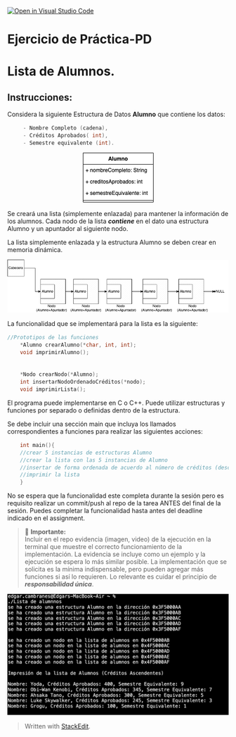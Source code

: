 [![Open in Visual Studio Code](https://classroom.github.com/assets/open-in-vscode-718a45dd9cf7e7f842a935f5ebbe5719a5e09af4491e668f4dbf3b35d5cca122.svg)](https://classroom.github.com/online_ide?assignment_repo_id=11625177&assignment_repo_type=AssignmentRepo)
# Ejercicio de Práctica-PD
#  Lista de Alumnos.

## Instrucciones:

Considera la siguiente Estructura de Datos **Alumno** que contiene los datos:
```c++
     - Nombre Completo (cadena),  
     - Créditos Aprobados( int),
     - Semestre equivalente (int).
 ```


<p align="center">
  <img src="assets/Alumno.drawio.png">
</p>
 
Se creará una lista (simplemente enlazada) para mantener la información de los alumnos.  Cada nodo de la lista ***contiene*** en el dato una estructura Alumno y un apuntador al siguiente nodo.

La lista simplemente enlazada y la estructura Alumno se deben crear en memoria dinámica. 

![Estructura de la lista de Alumnos](assets/ListaAlumnos.drawio.png)

La funcionalidad que se implementará para la lista es la siguiente:

```c++
//Prototipos de las funciones
    *Alumno crearAlumno(*char, int, int);
    void imprimirAlumno();

    
    *Nodo crearNodo(*Alumno);
    int insertarNodoOrdenadoCréditos(*nodo);
    void imprimirLista();
```
El programa puede implementarse en C o C++. Puede utilizar estructuras y funciones por separado o definidas dentro de la estructura.

Se debe incluir una sección main que incluya los llamados correspondientes a funciones para realizar las siguientes acciones:

```c++
    int main(){
    //crear 5 instancias de estructuras Alumno
    //crear la lista con las 5 instancias de Alumno
    //insertar de forma ordenada de acuerdo al número de créditos (descendente)
    //imprimir la lista
    }
```

No se espera que la funcionalidad este completa durante la sesión pero es requisito realizar un commit/push al repo de la tarea ANTES del final de la sesión. Puedes completar la funcionalidad hasta antes del deadline indicado en el assignment.

> :pushpin: **Importante:**    
> Incluir en el repo evidencia (imagen, video) de la ejecución en la terminal que muestre el correcto funcionamiento de la implementación. La evidencia se incluye como un  ejemplo y la ejecución se espera lo más similar posible.
>La implementación que se solicita es la mínima indispensable, pero pueden agregar más funciones si así lo requieren. Lo relevante es cuidar el principio de ***responsabilidad única***.

![Evidencia](assets/EvidenciaTerminal.png)

> Written with [StackEdit](https://stackedit.io/).